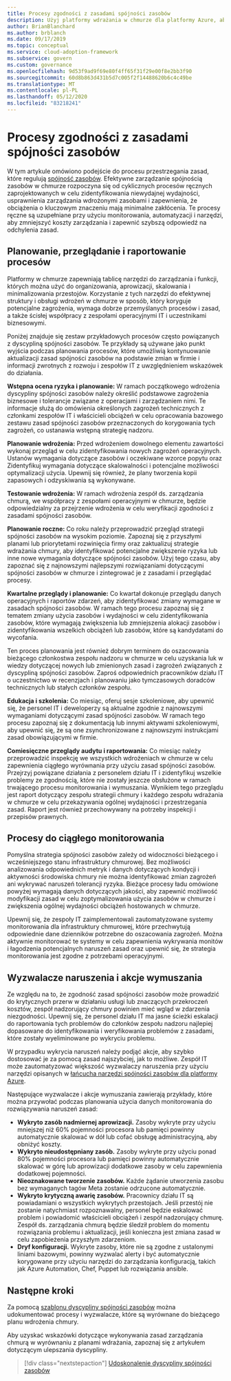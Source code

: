 ```yaml
---
title: Procesy zgodności z zasadami spójności zasobów
description: Użyj platformy wdrażania w chmurze dla platformy Azure, aby poznać podejście do tworzenia procesów, które obsługują dyscyplinę spójności zasobów.
author: BrianBlanchard
ms.author: brblanch
ms.date: 09/17/2019
ms.topic: conceptual
ms.service: cloud-adoption-framework
ms.subservice: govern
ms.custom: governance
ms.openlocfilehash: 9d53f9ad9f69e80f4ff65f31f29e00f8e2bb3f90
ms.sourcegitcommit: 60d8b863d431b5d7c005f2f14488620b6c4c49be
ms.translationtype: MT
ms.contentlocale: pl-PL
ms.lasthandoff: 05/12/2020
ms.locfileid: "83218241"
---
```

# <a name="resource-consistency-policy-compliance-processes"></a>Procesy zgodności z zasadami spójności zasobów

W tym artykule omówiono podejście do procesu przestrzegania zasad, które regulują [spójność zasobów](./index.md). Efektywne zarządzanie spójnością zasobów w chmurze rozpoczyna się od cyklicznych procesów ręcznych zaprojektowanych w celu zidentyfikowania niewydajnej wydajności, usprawnienia zarządzania wdrożonymi zasobami i zapewnienia, że obciążenia o kluczowym znaczeniu mają minimalne zakłócenia. Te procesy ręczne są uzupełniane przy użyciu monitorowania, automatyzacji i narzędzi, aby zmniejszyć koszty zarządzania i zapewnić szybszą odpowiedź na odchylenia zasad.

## <a name="planning-review-and-reporting-processes"></a>Planowanie, przeglądanie i raportowanie procesów

Platformy w chmurze zapewniają tablicę narzędzi do zarządzania i funkcji, których można użyć do organizowania, aprowizacji, skalowania i minimalizowania przestojów. Korzystanie z tych narzędzi do efektywnej struktury i obsługi wdrożeń w chmurze w sposób, który koryguje potencjalne zagrożenia, wymaga dobrze przemyślanych procesów i zasad, a także ścisłej współpracy z zespołami operacyjnymi IT i uczestnikami biznesowymi.

Poniżej znajduje się zestaw przykładowych procesów często powiązanych z dyscypliną spójności zasobów. Te przykłady są używane jako punkt wyjścia podczas planowania procesów, które umożliwią kontynuowanie aktualizacji zasad spójności zasobów na podstawie zmian w firmie i informacji zwrotnych z rozwoju i zespołów IT z uwzględnieniem wskazówek do działania.

**Wstępna ocena ryzyka i planowanie:** W ramach początkowego wdrożenia dyscypliny spójności zasobów należy określić podstawowe zagrożenia biznesowe i tolerancje związane z operacjami i zarządzaniem nimi. Te informacje służą do omówienia określonych zagrożeń technicznych z członkami zespołów IT i właścicieli obciążeń w celu opracowania bazowego zestawu zasad spójności zasobów przeznaczonych do korygowania tych zagrożeń, co ustanawia wstępną strategię nadzoru.

**Planowanie wdrożenia:** Przed wdrożeniem dowolnego elementu zawartości wykonaj przegląd w celu zidentyfikowania nowych zagrożeń operacyjnych. Ustanów wymagania dotyczące zasobów i oczekiwane wzorce popytu oraz Zidentyfikuj wymagania dotyczące skalowalności i potencjalne możliwości optymalizacji użycia. Upewnij się również, że plany tworzenia kopii zapasowych i odzyskiwania są wykonywane.

**Testowanie wdrożenia:** W ramach wdrożenia zespół ds. zarządzania chmurą, we współpracy z zespołami operacyjnymi w chmurze, będzie odpowiedzialny za przejrzenie wdrożenia w celu weryfikacji zgodności z zasadami spójności zasobów.

**Planowanie roczne:** Co roku należy przeprowadzić przegląd strategii spójności zasobów na wysokim poziomie. Zapoznaj się z przyszłymi planami lub priorytetami rozwinięcia firmy oraz zaktualizuj strategie wdrażania chmury, aby identyfikować potencjalne zwiększenie ryzyka lub inne nowe wymagania dotyczące spójności zasobów. Użyj tego czasu, aby zapoznać się z najnowszymi najlepszymi rozwiązaniami dotyczącymi spójności zasobów w chmurze i zintegrować je z zasadami i przeglądać procesy.

**Kwartalne przeglądy i planowanie:** Co kwartał dokonuje przeglądu danych operacyjnych i raportów zdarzeń, aby zidentyfikować zmiany wymagane w zasadach spójności zasobów. W ramach tego procesu zapoznaj się z tematem zmiany użycia zasobów i wydajności w celu zidentyfikowania zasobów, które wymagają zwiększenia lub zmniejszenia alokacji zasobów i zidentyfikowania wszelkich obciążeń lub zasobów, które są kandydatami do wycofania.

Ten proces planowania jest również dobrym terminem do oszacowania bieżącego członkostwa zespołu nadzoru w chmurze w celu uzyskania luk w wiedzy dotyczącej nowych lub zmienionych zasad i zagrożeń związanych z dyscypliną spójności zasobów. Zaproś odpowiednich pracowników działu IT o uczestnictwo w recenzjach i planowaniu jako tymczasowych doradców technicznych lub stałych członków zespołu.

**Edukacja i szkolenia:** Co miesiąc, oferuj sesje szkoleniowe, aby upewnić się, że personel IT i deweloperzy są aktualne zgodnie z najnowszymi wymaganiami dotyczącymi zasad spójności zasobów. W ramach tego procesu zapoznaj się z dokumentacją lub innymi aktywami szkoleniowymi, aby upewnić się, że są one zsynchronizowane z najnowszymi instrukcjami zasad obowiązującymi w firmie.

**Comiesięczne przeglądy audytu i raportowania:** Co miesiąc należy przeprowadzić inspekcję we wszystkich wdrożeniach w chmurze w celu zapewnienia ciągłego wyrównania przy użyciu zasad spójności zasobów. Przejrzyj powiązane działania z personelem działu IT i zidentyfikuj wszelkie problemy ze zgodnością, które nie zostały jeszcze obsłużone w ramach trwającego procesu monitorowania i wymuszania. Wynikiem tego przeglądu jest raport dotyczący zespołu strategii chmury i każdego zespołu wdrażania w chmurze w celu przekazywania ogólnej wydajności i przestrzegania zasad. Raport jest również przechowywany na potrzeby inspekcji i przepisów prawnych.

## <a name="processes-for-ongoing-monitoring"></a>Procesy do ciągłego monitorowania

Pomyślna strategia spójności zasobów zależy od widoczności bieżącego i wcześniejszego stanu infrastruktury chmurowej. Bez możliwości analizowania odpowiednich metryk i danych dotyczących kondycji i aktywności środowiska chmury nie można identyfikować zmian zagrożeń ani wykrywać naruszeń tolerancji ryzyka. Bieżące procesy ładu omówione powyżej wymagają danych dotyczących jakości, aby zapewnić możliwość modyfikacji zasad w celu zoptymalizowania użycia zasobów w chmurze i zwiększenia ogólnej wydajności obciążeń hostowanych w chmurze.

Upewnij się, że zespoły IT zaimplementowali zautomatyzowane systemy monitorowania dla infrastruktury chmurowej, które przechwytują odpowiednie dane dzienników potrzebne do oszacowania zagrożeń. Można aktywnie monitorować te systemy w celu zapewnienia wykrywania monitów i łagodzenia potencjalnych naruszeń zasad oraz upewnić się, że strategia monitorowania jest zgodne z potrzebami operacyjnymi.

## <a name="violation-triggers-and-enforcement-actions"></a>Wyzwalacze naruszenia i akcje wymuszania

Ze względu na to, że zgodność zasad spójności zasobów może prowadzić do krytycznych przerw w działaniu usługi lub znaczących przekroczeń kosztów, zespół nadzorujący chmury powinien mieć wgląd w zdarzenia niezgodności. Upewnij się, że personel działu IT ma jasne ścieżki eskalacji do raportowania tych problemów do członków zespołu nadzoru najlepiej dopasowane do identyfikowania i weryfikowania problemów z zasadami, które zostały wyeliminowane po wykryciu problemu.

W przypadku wykrycia naruszeń należy podjąć akcje, aby szybko dostosować je za pomocą zasad najszybciej, jak to możliwe. Zespół IT może zautomatyzować większość wyzwalaczy naruszenia przy użyciu narzędzi opisanych w [łańcucha narzędzi spójności zasobów dla platformy Azure](./toolchain.md).

Następujące wyzwalacze i akcje wymuszania zawierają przykłady, które można przywołać podczas planowania użycia danych monitorowania do rozwiązywania naruszeń zasad:

- **Wykryto zasób nadmiernej aprowizacji.** Zasoby wykryte przy użyciu mniejszej niż 60% pojemności procesora lub pamięci powinny automatycznie skalować w dół lub cofać obsługę administracyjną, aby obniżyć koszty.
- **Wykryto nieudostępniany zasób.** Zasoby wykryte przy użyciu ponad 80% pojemności procesora lub pamięci powinny automatycznie skalować w górę lub aprowizacji dodatkowe zasoby w celu zapewnienia dodatkowej pojemności.
- **Nieoznakowane tworzenie zasobów.** Każde żądanie utworzenia zasobu bez wymaganych tagów Meta zostanie odrzucone automatycznie.
- **Wykryto krytyczną awarię zasobów.** Pracownicy działu IT są powiadamiani o wszystkich wykrytych przestojach. Jeśli przestój nie zostanie natychmiast rozpoznawalny, personel będzie eskalować problem i powiadomić właścicieli obciążeń i zespół nadzorujący chmurę. Zespół ds. zarządzania chmurą będzie śledził problem do momentu rozwiązania problemu i aktualizacji, jeśli konieczna jest zmiana zasad w celu zapobieżenia przyszłym zdarzeniom.
- **Dryf konfiguracji.** Wykryte zasoby, które nie są zgodne z ustalonymi liniami bazowymi, powinny wyzwalać alerty i być automatycznie korygowane przy użyciu narzędzi do zarządzania konfiguracją, takich jak Azure Automation, Chef, Puppet lub rozwiązania ansible.

## <a name="next-steps"></a>Następne kroki

Za pomocą [szablonu dyscypliny spójności zasobów](./template.md) można udokumentować procesy i wyzwalacze, które są wyrównane do bieżącego planu wdrożenia chmury.

Aby uzyskać wskazówki dotyczące wykonywania zasad zarządzania chmurą w wyrównaniu z planami wdrażania, zapoznaj się z artykułem dotyczącym ulepszania dyscypliny.

> [!div class="nextstepaction"]
> [Udoskonalenie dyscypliny spójności zasobów](./discipline-improvement.md)
